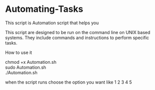 # Automating-Tasks
This script is Automation script that helps you 

This script are designed to be run on the command line on UNIX based systems. They include commands and instructions to perform specific tasks.

How to use it 

chmod +x Automation.sh <br />
sudo Automation.sh <br />
./Automation.sh <br />

when the script runs choose the option you want like 1 2 3 4 5

